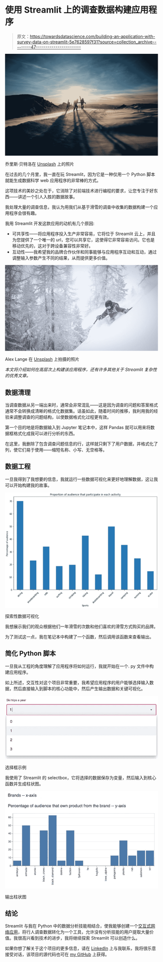 # 使用 Streamlit 上的调查数据构建应用程序

> 原文：<https://towardsdatascience.com/building-an-application-with-survey-data-on-streamlit-5e7628597f31?source=collection_archive---------47----------------------->

![](img/9d4b354d5871241287f702895f4d9764.png)

乔里斯·贝特洛在 [Unsplash](https://unsplash.com?utm_source=medium&utm_medium=referral) 上的照片

在过去的几个月里，我一直在玩 Streamlit，因为它是一种仅用一个 Python 脚本就能生成数据科学 web 应用程序的非常棒的方式。

这项技术的美妙之处在于，它消除了对前端技术进行编程的要求，让您专注于好东西——讲述一个引人入胜的数据故事。

我处理大量的调查信息，我认为用我们从基于滑雪的调查中收集的数据构建一个应用程序会很有趣。

我用 Streamlit 开发这款应用的动机有几个原因:

*   可共享性——将应用程序投入生产非常容易，它将位于 Streamlit 云上，并且为您提供了一个唯一的 url，您可以共享它，这使得它非常容易访问。它也是移动优先的，这对于跨设备兼容性非常好。
*   互动性——我希望我的品牌合作伙伴和同事能够与应用程序互动和互动，通过调整输入参数产生不同的结果，从而提供更多价值。

![](img/c76eab3fd2c92c9be4177878c874e73b.png)

Alex Lange 在 [Unsplash](https://unsplash.com?utm_source=medium&utm_medium=referral) 上拍摄的照片

*本文将介绍如何在高层次上构建该应用程序，还有许多其他关于 Streamlit 复杂性的优秀文章。*

## 数据清理

当调查数据从另一端出来时，通常会非常混乱——这是因为调查的问题和答案格式通常不会转换成清晰的格式化数据集。话虽如此，随着时间的推移，我利用我的经验来调整调查的问题结构，以使数据格式化过程更有效。

第一个目的地是将数据输入到 Jupyter 笔记本中，这样 Pandas 就可以用来将数据框格式化成我可以进行分析的东西。

在这里，我删除了包含调查问题信息的行，这样就只剩下了用户数据，并格式化了列，使它们易于使用——缩短名称、小写、无空格等。

## 数据工程

一旦我得到了我想要的信息，我就运行一些数据可视化来更好地理解数据，这让我可以开始构建我的故事。

![](img/05b249d0e894b4cfcdd4f9ec808c33ca.png)

探索性数据可视化

我想展示我们的观众根据他们一年滑雪的次数和他们喜欢的滑雪方式购买的品牌。

为了测试这一点，我在笔记本中构建了一个函数，然后调用该函数来查看输出。

## 简化 Python 脚本

一旦我从工程的角度理解了应用程序将如何运行，我就开始在一个. py 文件中构建应用程序。

如上所述，交互性对这个项目非常重要，我希望应用程序的用户能够选择输入数据，然后直接输入到脚本的核心功能中，然后产生输出数据和关键可视化。

![](img/a6d1888532ac86f03a29c4284c5b423f.png)

选择框示例

我使用了 Streamlit 的 selectbox，它将选择的数据保存为变量，然后输入到核心函数并生成柱状图。

![](img/1c3172f2be477ba0176ddf4c41d0c363.png)

输出柱状图

## 结论

Streamlit 与我在 Python 中的数据分析技能相结合，使我能够创建一个[交互式网络应用](https://share.streamlit.io/gilesdean/ski_clustering/main/ski.py)，将行人调查数据转化为一个工具，允许没有分析技能的用户提取大量价值。我很高兴看到技术的进步，我将继续探索 Streamlit 可以创造什么。

如果你想了解关于这个项目的更多信息，请在 [LinkedIn](https://www.linkedin.com/in/gilesdean/) 上与我联系，我将很乐意接受对话，该项目的源代码也可在 [my GitHub](https://github.com/gilesdean/ski_clustering) 上获得。